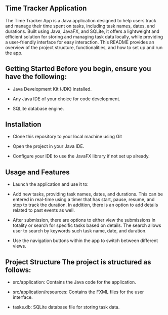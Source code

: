 ## Time Tracker Application

The Time Tracker App is a Java application designed to help users track and manage their time spent on tasks, including task names, dates, and durations. Built using Java, JavaFX, and SQLite, it offers a lightweight and efficient solution for storing and managing task data locally, while providing a user-friendly interface for easy interaction. This README provides an overview of the project structure, functionalities, and how to set up and run the app.

## Getting Started Before you begin, ensure you have the following:

- Java Development Kit (JDK) installed.

- Any Java IDE of your choice for code development.

- SQLite database engine.

## Installation 

- Clone this repository to your local machine using Git

- Open the project in your Java IDE. 

- Configure your IDE to use the JavaFX library if not set up already. 


## Usage and Features 

- Launch the application and use it to: 

- Add new tasks, providing task names, dates, and durations. This can be entered in real-time using a timer that has start, pause, resume, and stop to track the duration. In addition, there
is an option to add details related to past events as well.

- After submission, there are options to either view the submissions in totality or search for specific tasks based on details. The search allows user to search by keywords such task name, date, and duration. 

- Use the navigation buttons within the app to switch between different views.


## Project Structure The project is structured as follows:

- src/application: Contains the Java code for the application.

- src/application/resources: Contains the FXML files for the user interface.

- tasks.db: SQLite database file for storing task data.

